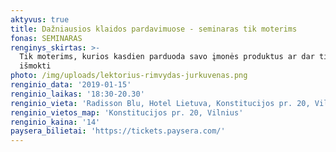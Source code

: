 ```yaml
---
aktyvus: true
title: Dažniausios klaidos pardavimuose - seminaras tik moterims
fonas: SEMINARAS
renginys_skirtas: >-
  Tik moterims, kurios kasdien parduoda savo įmonės produktus ar dar tik nori to
  išmokti
photo: /img/uploads/lektorius-rimvydas-jurkuvenas.png
renginio_data: '2019-01-15'
renginio_laikas: '18:30-20.30'
renginio_vieta: 'Radisson Blu, Hotel Lietuva, Konstitucijos pr. 20, Vilnius'
renginio_vietos_map: 'Konstitucijos pr. 20, Vilnius'
renginio_kaina: '14'
paysera_bilietai: 'https://tickets.paysera.com/'
---
```


